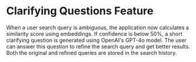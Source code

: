 # Clarifying Questions Feature

When a user search query is ambiguous, the application now calculates a similarity score using embeddings. If confidence is below 50%, a short clarifying question is generated using OpenAI's GPT-4o model. The user can answer this question to refine the search query and get better results. Both the original and refined queries are stored in the search history.

